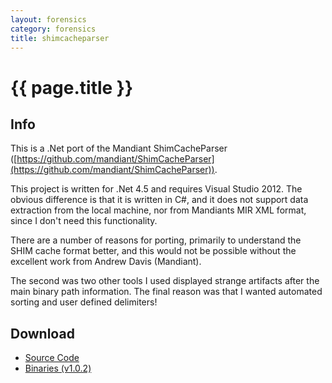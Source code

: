 ```yaml
---
layout: forensics
category: forensics
title: shimcacheparser
---
```


# {{ page.title }} #

## Info ##

This is a .Net port of the Mandiant ShimCacheParser ([https://github.com/mandiant/ShimCacheParser](https://github.com/mandiant/ShimCacheParser)). 

This project is written for .Net 4.5 and requires Visual Studio 2012. The obvious difference is that it is written in C#, and it does not support data extraction from the local machine, nor from Mandiants MIR XML format, since I don't need this functionality. 

There are a number of reasons for porting, primarily to understand the SHIM cache format better, and this would not be possible without the excellent work from Andrew Davis (Mandiant). 

The second was two other tools I used displayed strange artifacts after the main binary path information. The final reason was that I wanted automated sorting and user defined delimiters! 

## Download ##

- [Source Code](https://github.com/woanware/shimcacheparser) 
- [Binaries (v1.0.2)](/downloads/shimcacheparser.v.1.0.2.zip) 
